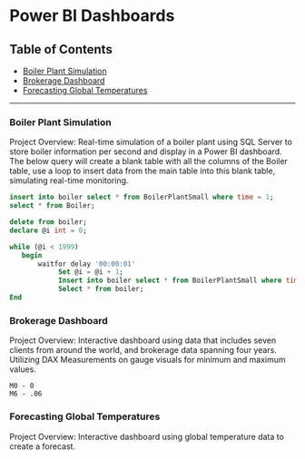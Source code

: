 # Power BI Dashboards

## Table of Contents 

- [Boiler Plant Simulation](#boiler-plant-simulation)
- [Brokerage Dashboard](#brokerage-dashboard)
- [Forecasting Global Temperatures](#forecasting-global-temperatures)
---
### Boiler Plant Simulation 

Project Overview:  Real-time simulation of a boiler plant using SQL Server to store boiler information per second and display in a Power BI dashboard.
The below query will create a blank table with all the columns of the Boiler table, use a loop to insert data from the main table into this blank table, simulating real-time monitoring.

```sql
insert into boiler select * from BoilerPlantSmall where time = 1; 
select * from Boiler; 

delete from boiler; 
declare @i int = 0;

while (@i < 1999)
   begin 
       waitfor delay '00:00:01'
            Set @i = @i + 1; 
            Insert into boiler select * from BoilerPlantSmall where time = @1; 
            Select * from boiler; 
End 
```

### Brokerage Dashboard

Project Overview: Interactive dashboard using data that includes seven clients from around the world, and brokerage data spanning four years.
Utilizing DAX Measurements on gauge visuals for minimum and maximum values. 

```dax
M0 - 0
M6 - .06
```

### Forecasting Global Temperatures 

Project Overview: Interactive dashboard using global temperature data to create a forecast.
